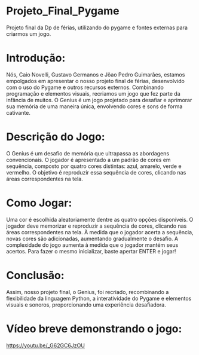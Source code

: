 # Projeto_Final_Pygame
Projeto final da Dp de férias, utilizando do pygame e fontes externas para criarmos um jogo.

# Introdução:
Nós, Caio Novelli, Gustavo Germanos e Jõao Pedro Guimarães, estamos empolgados em apresentar o nosso projeto final de férias, desenvolvido com o uso do Pygame e outros recursos externos. Combinando programação e elementos visuais, recriamos um jogo que fez parte da infância de muitos. O Genius é um jogo projetado para desafiar e aprimorar sua memória de uma maneira única, envolvendo cores e sons de forma cativante.

# Descrição do Jogo:
O Genius é um desafio de memória que ultrapassa as abordagens convencionais. O jogador é apresentado a um padrão de cores em sequência, composto por quatro cores distintas: azul, amarelo, verde e vermelho. O objetivo é reproduzir essa sequência de cores, clicando nas áreas correspondentes na tela.

# Como Jogar:

Uma cor é escolhida aleatoriamente dentre as quatro opções disponíveis.
O jogador deve memorizar e reproduzir a sequência de cores, clicando nas áreas correspondentes na tela.
À medida que o jogador acerta a sequência, novas cores são adicionadas, aumentando gradualmente o desafio.
A complexidade do jogo aumenta à medida que o jogador mantém seus acertos. Para fazer o mesmo inicializar, baste apertar ENTER e jogar! 

# Conclusão:
Assim, nosso projeto final, o Genius, foi recriado, recombinando a flexibilidade da linguagem Python, a interatividade do Pygame e elementos visuais e sonoros, proporcionando uma experiência desafiadora.


# Vídeo breve demonstrando o jogo:
https://youtu.be/_G62GC6JzOU
